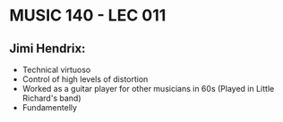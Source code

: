 # MUSIC 140 - LEC 011
## Jimi Hendrix:
- Technical virtuoso
- Control of high levels of distortion
- Worked as a guitar player for other musicians in 60s (Played in Little Richard's band)
- Fundamentelly 
<!--stackedit_data:
eyJoaXN0b3J5IjpbMzg5ODg2MjcwLC0yMDU3ODkyMjYwXX0=
-->
